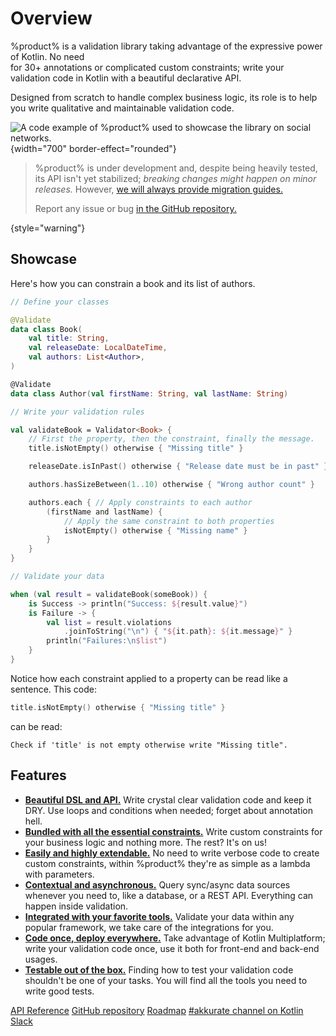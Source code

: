 # Overview

%product% is a validation library taking advantage of the expressive power of Kotlin. No need \
for 30+ annotations or complicated custom constraints; write your validation code in Kotlin with a beautiful declarative
API.

Designed from scratch to handle complex business logic, its role is to help you write qualitative and maintainable
validation code.

![A code example of %product% used to showcase the library on social networks.](social.png)
{width="700" border-effect="rounded"}

> %product% is under development and, despite being heavily tested, its API isn't yet stabilized; _breaking changes
> might happen on minor releases._ However, [we will always provide migration guides.](migration-guide.md)
>
> Report any issue or bug <a href="%github_product_url%/issues">in the GitHub repository.</a>

{style="warning"}

## Showcase

Here's how you can constrain a book and its list of authors.

```kotlin
// Define your classes

@Validate
data class Book(
    val title: String,
    val releaseDate: LocalDateTime,
    val authors: List<Author>,
)

@Validate
data class Author(val firstName: String, val lastName: String)

// Write your validation rules

val validateBook = Validator<Book> {
    // First the property, then the constraint, finally the message.
    title.isNotEmpty() otherwise { "Missing title" }

    releaseDate.isInPast() otherwise { "Release date must be in past" }

    authors.hasSizeBetween(1..10) otherwise { "Wrong author count" }

    authors.each { // Apply constraints to each author
        (firstName and lastName) {
            // Apply the same constraint to both properties
            isNotEmpty() otherwise { "Missing name" }
        }
    }
}

// Validate your data

when (val result = validateBook(someBook)) {
    is Success -> println("Success: ${result.value}")
    is Failure -> {
        val list = result.violations
            .joinToString("\n") { "${it.path}: ${it.message}" }
        println("Failures:\n$list")
    }
}
```

Notice how each constraint applied to a property can be read like a sentence. This code:

```kotlin
title.isNotEmpty() otherwise { "Missing title" }
```

can be read:

```text
Check if 'title' is not empty otherwise write "Missing title".
```

## Features

- [**Beautiful DSL and API.**](harness-the-dsl.md) Write crystal clear validation code and keep it <tooltip term="DRY">
  DRY</tooltip>. Use loops and conditions when needed; forget about annotation hell.
- [**Bundled with all the essential constraints.**](constraints-reference.md) Write custom constraints for your business
  logic and nothing more. The rest? It's on us!
- [**Easily and highly extendable.**](extend.md) No need to write verbose code to create custom constraints, within
  %product% they're as simple as a lambda with parameters.
- [**Contextual and asynchronous.**](use-external-sources.md) Query sync/async data sources whenever you need to, like a
  database, or a REST API. Everything can happen inside validation.
- [**Integrated with your favorite tools.**](integrations.topic) Validate your data within any popular framework, we
  take care of the integrations for you.
- [**Code once, deploy everywhere.**](getting-started.md#installation) Take advantage of Kotlin Multiplatform; write
  your validation code once, use it both for front-end and back-end usages.
- [**Testable out of the box.**](extend.md#test-your-code) Finding how to test your validation code shouldn't be one of
  your tasks. You will find all the tools you need to write good tests.

<seealso style="links">
  <category ref="external">
    <a href="%api_reference_url%">API Reference</a>
    <a href="%github_product_url%">GitHub repository</a>
    <a href="%roadmap_url%">Roadmap</a>
    <a href="https://slack-chats.kotlinlang.org/c/akkurate">#akkurate channel on Kotlin Slack</a>
  </category>
</seealso>
